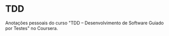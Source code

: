# TDD
Anotações pessoais do curso "TDD – Desenvolvimento de Software Guiado por Testes" no Coursera.
